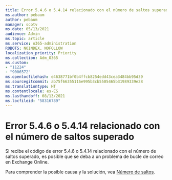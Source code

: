 ```yaml
---
title: Error 5.4.6 o 5.4.14 relacionado con el número de saltos superado
ms.author: pebaum
author: pebaum
manager: scotv
ms.date: 05/13/2021
audience: Admin
ms.topic: article
ms.service: o365-administration
ROBOTS: NOINDEX, NOFOLLOW
localization_priority: Priority
ms.collection: Adm_O365
ms.custom:
- "11224"
- "9006572"
ms.openlocfilehash: e4638771bf0b4ffcb8254edd43cea3484bb95d39
ms.sourcegitcommit: ab75f66355116e995b3cb5505465b31989339e28
ms.translationtype: HT
ms.contentlocale: es-ES
ms.lasthandoff: 08/13/2021
ms.locfileid: "58316789"
---
```

# <a name="error-546-or-5414-related-to-hop-count-exceeded"></a>Error 5.4.6 o 5.4.14 relacionado con el número de saltos superado

Si recibe el código de error 5.4.6 o 5.4.14 relacionado con el número de saltos superado, es posible que se deba a un problema de bucle de correo en Exchange Online.

Para comprender la posible causa y la solución, vea [Número de saltos](https://docs.microsoft.com/exchange/mail-flow-best-practices/non-delivery-reports-in-exchange-online/fix-error-code-5-4-6-through-5-4-20-in-exchange-online).